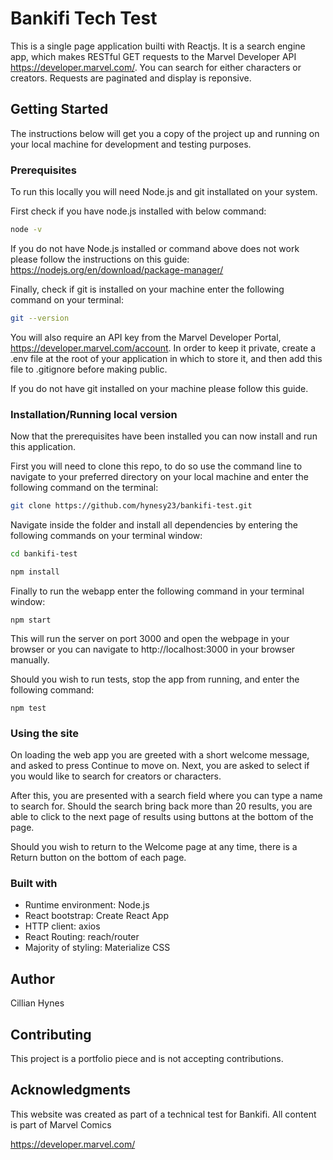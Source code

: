 # Bankifi Tech Test

This is a single page application builti with Reactjs. It is a search engine app, which makes RESTful GET requests to the Marvel Developer API https://developer.marvel.com/. You can search for either characters or creators. Requests are paginated and display is reponsive.

## Getting Started

The instructions below will get you a copy of the project up and running on your local machine for development and testing purposes.

### Prerequisites

To run this locally you will need Node.js and git installated on your system.

First check if you have node.js installed with below command:

```bash
node -v
```

If you do not have Node.js installed or command above does not work please follow the instructions on this guide: https://nodejs.org/en/download/package-manager/

Finally, check if git is installed on your machine enter the following command on your terminal:

```bash
git --version
```

You will also require an API key from the Marvel Developer Portal, https://developer.marvel.com/account. In order to keep it private, create a .env file at the root of your application in which to store it, and then add this file to .gitignore before making public.

If you do not have git installed on your machine please follow this guide.

### Installation/Running local version

Now that the prerequisites have been installed you can now install and run this application.

First you will need to clone this repo, to do so use the command line to navigate to your preferred directory on your local machine and enter the following command on the terminal:

```bash
git clone https://github.com/hynesy23/bankifi-test.git
```

Navigate inside the folder and install all dependencies by entering the following commands on your terminal window:

```bash
cd bankifi-test

npm install
```

Finally to run the webapp enter the following command in your terminal window:

```
npm start
```

This will run the server on port 3000 and open the webpage in your browser or you can navigate to http://localhost:3000 in your browser manually.

Should you wish to run tests, stop the app from running, and enter the following command:

```
npm test
```

### Using the site

On loading the web app you are greeted with a short welcome message, and asked to press Continue to move on. Next, you are asked to select if you would like to search for creators or characters.

After this, you are presented with a search field where you can type a name to search for. Should the search bring back more than 20 results, you are able to click to the next page of results using buttons at the bottom of the page.

Should you wish to return to the Welcome page at any time, there is a Return button on the bottom of each page.

### Built with

- Runtime environment: Node.js
- React bootstrap: Create React App
- HTTP client: axios
- React Routing: reach/router
- Majority of styling: Materialize CSS

## Author

Cillian Hynes

## Contributing

This project is a portfolio piece and is not accepting contributions.

## Acknowledgments

This website was created as part of a technical test for Bankifi. All content is part of Marvel Comics

https://developer.marvel.com/
